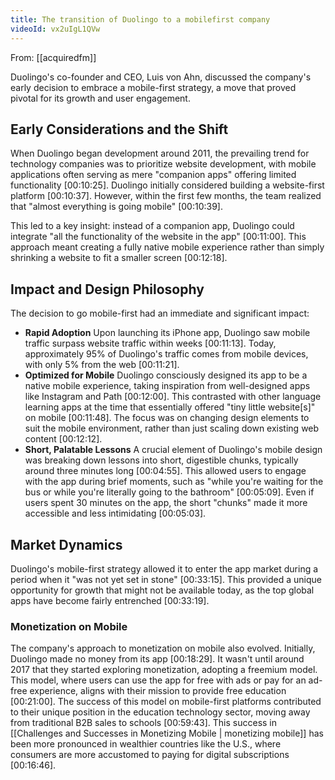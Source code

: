 ```yaml
---
title: The transition of Duolingo to a mobilefirst company
videoId: vx2uIgL1QVw
---
```


From: [[acquiredfm]] <br/> 

Duolingo's co-founder and CEO, Luis von Ahn, discussed the company's early decision to embrace a mobile-first strategy, a move that proved pivotal for its growth and user engagement.

## Early Considerations and the Shift
When Duolingo began development around 2011, the prevailing trend for technology companies was to prioritize website development, with mobile applications often serving as mere "companion apps" offering limited functionality [00:10:25]. Duolingo initially considered building a website-first platform [00:10:37]. However, within the first few months, the team realized that "almost everything is going mobile" [00:10:39].

This led to a key insight: instead of a companion app, Duolingo could integrate "all the functionality of the website in the app" [00:11:00]. This approach meant creating a fully native mobile experience rather than simply shrinking a website to fit a smaller screen [00:12:18].

## Impact and Design Philosophy
The decision to go mobile-first had an immediate and significant impact:
*   **Rapid Adoption** Upon launching its iPhone app, Duolingo saw mobile traffic surpass website traffic within weeks [00:11:13]. Today, approximately 95% of Duolingo's traffic comes from mobile devices, with only 5% from the web [00:11:21].
*   **Optimized for Mobile** Duolingo consciously designed its app to be a native mobile experience, taking inspiration from well-designed apps like Instagram and Path [00:12:00]. This contrasted with other language learning apps at the time that essentially offered "tiny little website[s]" on mobile [00:11:48]. The focus was on changing design elements to suit the mobile environment, rather than just scaling down existing web content [00:12:12].
*   **Short, Palatable Lessons** A crucial element of Duolingo's mobile design was breaking down lessons into short, digestible chunks, typically around three minutes long [00:04:55]. This allowed users to engage with the app during brief moments, such as "while you're waiting for the bus or while you're literally going to the bathroom" [00:05:09]. Even if users spent 30 minutes on the app, the short "chunks" made it more accessible and less intimidating [00:05:03].

## Market Dynamics
Duolingo's mobile-first strategy allowed it to enter the app market during a period when it "was not yet set in stone" [00:33:15]. This provided a unique opportunity for growth that might not be available today, as the top global apps have become fairly entrenched [00:33:19].

### Monetization on Mobile
The company's approach to monetization on mobile also evolved. Initially, Duolingo made no money from its app [00:18:29]. It wasn't until around 2017 that they started exploring monetization, adopting a freemium model. This model, where users can use the app for free with ads or pay for an ad-free experience, aligns with their mission to provide free education [00:21:00]. The success of this model on mobile-first platforms contributed to their unique position in the education technology sector, moving away from traditional B2B sales to schools [00:59:43]. This success in [[Challenges and Successes in Monetizing Mobile | monetizing mobile]] has been more pronounced in wealthier countries like the U.S., where consumers are more accustomed to paying for digital subscriptions [00:16:46].